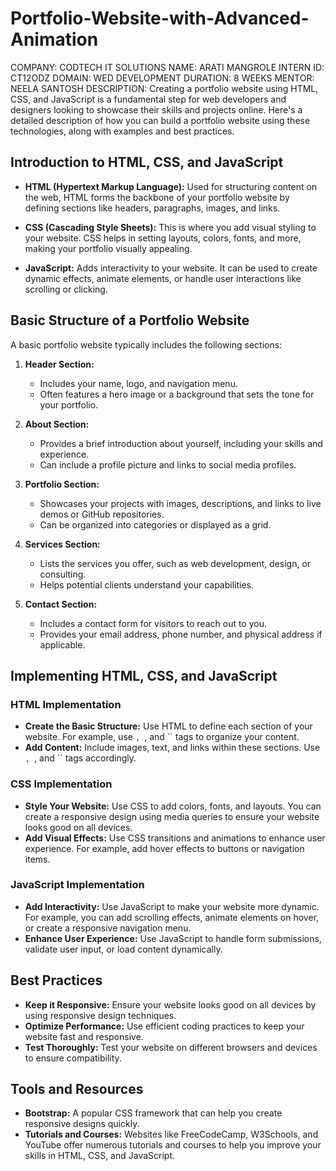 # Portfolio-Website-with-Advanced-Animation
COMPANY: CODTECH IT SOLUTIONS
NAME: ARATI MANGROLE
INTERN ID: CT12ODZ
DOMAIN: WED DEVELOPMENT
DURATION: 8 WEEKS
MENTOR: NEELA SANTOSH
DESCRIPTION:
Creating a portfolio website using HTML, CSS, and JavaScript is a fundamental step for web developers and designers looking to showcase their skills and projects online. Here's a detailed description of how you can build a portfolio website using these technologies, along with examples and best practices.

## Introduction to HTML, CSS, and JavaScript

- **HTML (Hypertext Markup Language):** Used for structuring content on the web, HTML forms the backbone of your portfolio website by defining sections like headers, paragraphs, images, and links.

- **CSS (Cascading Style Sheets):** This is where you add visual styling to your website. CSS helps in setting layouts, colors, fonts, and more, making your portfolio visually appealing.

- **JavaScript:** Adds interactivity to your website. It can be used to create dynamic effects, animate elements, or handle user interactions like scrolling or clicking.

## Basic Structure of a Portfolio Website

A basic portfolio website typically includes the following sections:

1. **Header Section:**
   - Includes your name, logo, and navigation menu.
   - Often features a hero image or a background that sets the tone for your portfolio.

2. **About Section:**
   - Provides a brief introduction about yourself, including your skills and experience.
   - Can include a profile picture and links to social media profiles.

3. **Portfolio Section:**
   - Showcases your projects with images, descriptions, and links to live demos or GitHub repositories.
   - Can be organized into categories or displayed as a grid.

4. **Services Section:**
   - Lists the services you offer, such as web development, design, or consulting.
   - Helps potential clients understand your capabilities.

5. **Contact Section:**
   - Includes a contact form for visitors to reach out to you.
   - Provides your email address, phone number, and physical address if applicable.

## Implementing HTML, CSS, and JavaScript

### HTML Implementation

- **Create the Basic Structure:** Use HTML to define each section of your website. For example, use ``, ``, and `` tags to organize your content.
- **Add Content:** Include images, text, and links within these sections. Use ``, ``, and `` tags accordingly.

### CSS Implementation

- **Style Your Website:** Use CSS to add colors, fonts, and layouts. You can create a responsive design using media queries to ensure your website looks good on all devices.
- **Add Visual Effects:** Use CSS transitions and animations to enhance user experience. For example, add hover effects to buttons or navigation items.

### JavaScript Implementation

- **Add Interactivity:** Use JavaScript to make your website more dynamic. For example, you can add scrolling effects, animate elements on hover, or create a responsive navigation menu.
- **Enhance User Experience:** Use JavaScript to handle form submissions, validate user input, or load content dynamically.

## Best Practices

- **Keep it Responsive:** Ensure your website looks good on all devices by using responsive design techniques.
- **Optimize Performance:** Use efficient coding practices to keep your website fast and responsive.
- **Test Thoroughly:** Test your website on different browsers and devices to ensure compatibility.

## Tools and Resources

- **Bootstrap:** A popular CSS framework that can help you create responsive designs quickly.
- **Tutorials and Courses:** Websites like FreeCodeCamp, W3Schools, and YouTube offer numerous tutorials and courses to help you improve your skills in HTML, CSS, and JavaScript.


